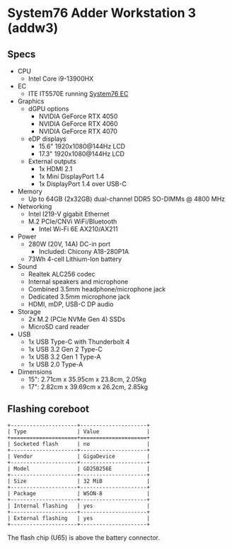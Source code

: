 # System76 Adder Workstation 3 (addw3)

## Specs

- CPU
  - Intel Core i9-13900HX
- EC
  - ITE IT5570E running [System76 EC](https://github.com/system76/ec)
- Graphics
  - dGPU options
    - NVIDIA GeForce RTX 4050
    - NVIDIA GeForce RTX 4060
    - NVIDIA GeForce RTX 4070
  - eDP displays
    - 15.6" 1920x1080@144Hz LCD
    - 17.3" 1920x1080@144Hz LCD
  - External outputs
    - 1x HDMI 2.1
    - 1x Mini DisplayPort 1.4
    - 1x DisplayPort 1.4 over USB-C
- Memory
  - Up to 64GB (2x32GB) dual-channel DDR5 SO-DIMMs @ 4800 MHz
- Networking
  - Intel I219-V gigabit Ethernet
  - M.2 PCIe/CNVi WiFi/Bluetooth
    - Intel Wi-Fi 6E AX210/AX211
- Power
  - 280W (20V, 14A) DC-in port
    - Included: Chicony A18-280P1A
  - 73Wh 4-cell Lithium-Ion battery
- Sound
  - Realtek ALC256 codec
  - Internal speakers and microphone
  - Combined 3.5mm headphone/microphone jack
  - Dedicated 3.5mm microphone jack
  - HDMI, mDP, USB-C DP audio
- Storage
  - 2x M.2 (PCIe NVMe Gen 4) SSDs
  - MicroSD card reader
- USB
  - 1x USB Type-C with Thunderbolt 4
  - 1x USB 3.2 Gen 2 Type-C
  - 1x USB 3.2 Gen 1 Type-A
  - 1x USB 2.0 Type-A
- Dimensions
  - 15": 2.71cm x 35.95cm x 23.8cm, 2.05kg
  - 17": 2.82cm x 39.69cm x 26.2cm, 2.85kg

## Flashing coreboot

```eval_rst
+---------------------+---------------------+
| Type                | Value               |
+=====================+=====================+
| Socketed flash      | no                  |
+---------------------+---------------------+
| Vendor              | GigaDevice          |
+---------------------+---------------------+
| Model               | GD25B256E           |
+---------------------+---------------------+
| Size                | 32 MiB              |
+---------------------+---------------------+
| Package             | WSON-8              |
+---------------------+---------------------+
| Internal flashing   | yes                 |
+---------------------+---------------------+
| External flashing   | yes                 |
+---------------------+---------------------+
```

The flash chip (U65) is above the battery connector.
